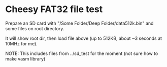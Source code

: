 # Cheesy FAT32 file test

Prepare an SD card with "/Some Folder/Deep Folder/data512k.bin" and some files on root directory.

It will show root dir, then load file above (up to 512KB, about ~3 seconds at 10MHz for me).

NOTE: This includes files from ../sd_test for the moment (not sure how to make vasm library)
